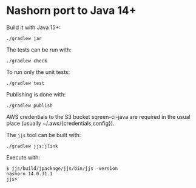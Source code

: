 Nashorn port to Java  14+
=========================

Build it with Java 15+:

    ./gradlew jar

The tests can be run with:

    ./gradlew check

To run only the unit tests:

    ./gradlew test

Publishing is done with:

    ./gradlew publish

AWS credentials to the S3 bucket sqreen-ci-java are required in the usual place
(usually ~/.aws/{credentials,config}).

The `jjs` tool can be built with:

    ./gradlew jjs:jlink

Execute with:

    $ jjs/build/jpackage/jjs/bin/jjs -version
    nashorn 14.0.31.1
    jjs> 
